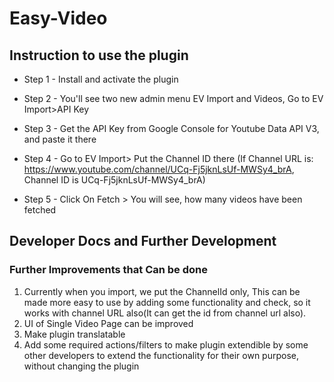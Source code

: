 # Easy-Video
## Instruction to use the plugin

- Step 1 - Install and activate the plugin
- Step 2 - You'll see two new admin menu EV Import and Videos, Go to EV Import>API Key
- Step 3 - Get the API Key from Google Console for Youtube Data API V3, and paste it there
- Step 4 - Go to EV Import> Put the Channel ID there (If Channel URL is: https://www.youtube.com/channel/UCq-Fj5jknLsUf-MWSy4_brA, Channel ID is UCq-Fj5jknLsUf-MWSy4_brA)

- Step 5 - Click On Fetch > You will see, how many videos have been fetched

## Developer Docs and Further Development

### Further Improvements that Can be done

 1. Currently when you import, we put the ChannelId only, This can be made more easy to use by adding some functionality and check, so it works with channel URL also(It can get the id from channel url also).
 2. UI of Single Video Page can be improved
 3. Make plugin translatable
 4. Add some required actions/filters to make plugin extendible by some other developers to extend the functionality for their own purpose, without changing the plugin

